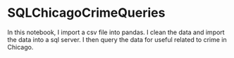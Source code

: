 # SQLChicagoCrimeQueries
In this notebook, I import a csv file into pandas. I clean the data and import the data into a sql server. I then query the data for useful related to crime in Chicago.

